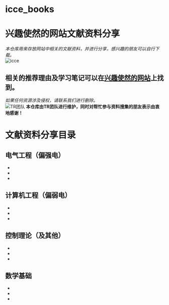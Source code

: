 # icce_books
# 兴趣使然的网站文献资料分享
*本仓库用来存放网站中相关的文献资料，并进行分享，感兴趣的朋友可以自行下载。*   
![icce](http://www.icce.top/wp-content/uploads/2020/06/icce-e1592913412552.png)
## 相关的推荐理由及学习笔记可以在[兴趣使然的网站](http://www.icce.top)上找到。
*如果任何资源涉及侵权，请联系我们进行删除。*    
![TR团队](http://www.icce.top/wp-content/uploads/2020/06/TR.jpg)
**本仓库由TR团队进行维护，同时对帮忙参与资料搜集的朋友表示由衷地感谢！**
# 文献资料分享目录
## 电气工程（偏强电）
*
*
*
## 计算机工程（偏弱电）
*
*
*
## 控制理论（及其他）
*
*
*
## 数学基础
*
*
*
